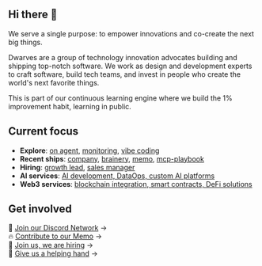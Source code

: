 ## Hi there 👋

<!--

**Here are some ideas to get you started:**

🙋‍♀️ A short introduction - what is your organization all about?
🌈 Contribution guidelines - how can the community get involved?
👩‍💻 Useful resources - where can the community find your docs? Is there anything else the community should know?
🍿 Fun facts - what does your team eat for breakfast?
🧙 Remember, you can do mighty things with the power of [Markdown](https://docs.github.com/github/writing-on-github/getting-started-with-writing-and-formatting-on-github/basic-writing-and-formatting-syntax)
-->

We serve a single purpose: to empower innovations and co-create the next big things.

Dwarves are a group of technology innovation advocates building and shipping top-notch software. We work as design and development experts to craft software, build tech teams, and invest in people who create the world's next favorite things.

This is part of our continuous learning engine where we build the 1% improvement habit, learning in public.

## Current focus

- **Explore**: [on agent](https://memo.d.foundation/updates/arc/on-agent.md), [monitoring](https://memo.d.foundation/updates/build-log/monitoring/readme.md), [vibe coding](https://memo.d.foundation/updates/build-log/vibe-coding/)
- **Recent ships**: [company](https://memo.d.foundation/updates/build-log/company/readme.md), [brainery](https://memo.d.foundation/updates/build-log/brainery/), [memo](https://memo.d.foundation/updates/build-log/memo/), [mcp-playbook](https://memo.d.foundation/updates/build-log/playbook/)  
- **Hiring**: [growth lead](https://memo.d.foundation/careers/open-positions/growth-lead/), [sales manager](https://memo.d.foundation/careers/open-positions/sales-manager/)
- **AI services**: [AI development, DataOps, custom AI platforms](https://memo.d.foundation/profile/#ai-services)
- **Web3 services**: [blockchain integration, smart contracts, DeFi solutions](https://memo.d.foundation/profile/#web3-services)

## Get involved

👾 [Join our Discord Network](https://discord.gg/dfoundation) →  
🔥 [Contribute to our Memo](https://github.com/dwarvesf/brainery) →  
🤝 [Join us, we are hiring](https://memo.d.foundation/careers) →  
🙋 [Give us a helping hand](http://memo.d.foundation/earn) →

